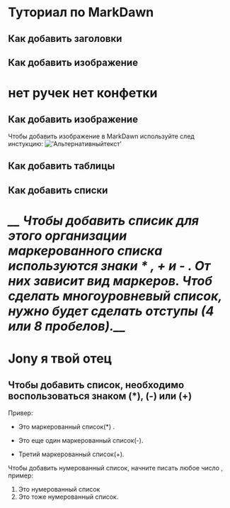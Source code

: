 # Туториал по MarkDawn

## Как добавить заголовки 

## Как добавить изображение
нет ручек нет конфетки 
=======
## Как добавить изображение 
Чтобы добавить изображение в MarkDawn  используйте след инстукцию:
!['Альтернативныйтекст'](https://memepedia.ru/wp-content/uploads/2018/01/image.jpg)

 
## Как добавить таблицы 

## Как добавить списки 

*__ Чтобы добавить списик для этого  организации маркерованного списка используются знаки * , + и - . От них зависит вид маркеров. Чтоб сделать многоуровневый список, нужно будет сделать отступы (4 или 8 пробелов).__*
=======


Jony я твой отец 
=======
## Чтобы добавить список, необходимо воспользоваться знаком (*), (-)  или (+)
Привер:
* Это маркерованный список(*) .
- Это еще один маркерованный список(-). 
+ Третий маркерованный список(+).

Чтобы добавить нумерованный список, начните писать любое число , пример:

1. Это нумерованный список 
2. Это тоже нумерованный список.


